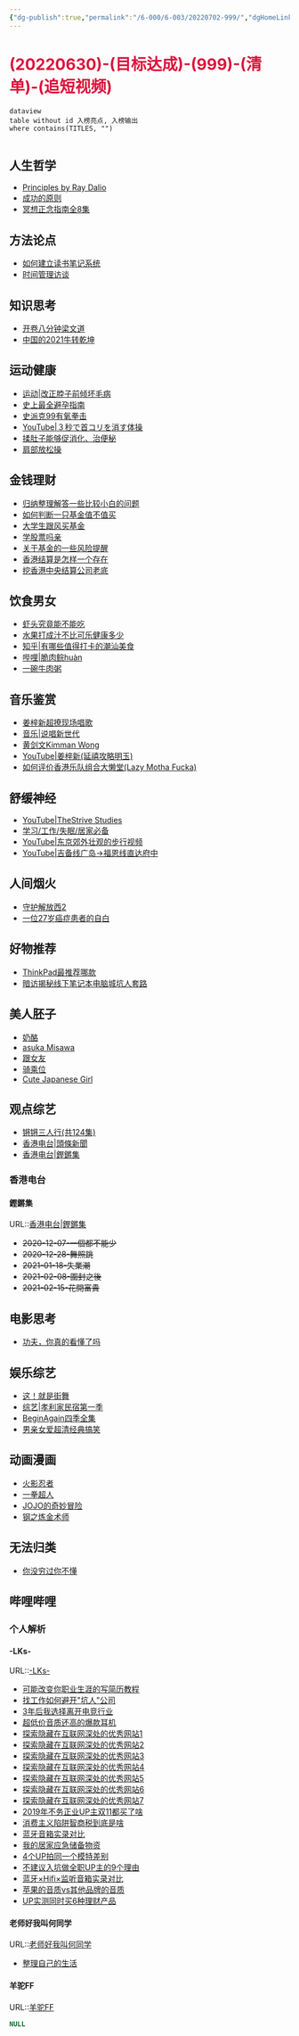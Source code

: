 ```yaml
---
{"dg-publish":true,"permalink":"/6-000/6-003/20220702-999/","dgHomeLink":true,"dgPassFrontmatter":false}
---
```



# <font color=#DC143C>(20220630)-(目标达成)-(999)-(清单)-(追短视频)</font>

```
dataview
table without id 入榜亮点, 入榜输出
where contains(TITLES, "")
```

```toc
```

## 人生哲学
+ [Principles by Ray Dalio](https://www.youtube.com/watch?v=PHe0bXAIuk0&list=RDCMUCqvaXJ1K3HheTPNjH-KpwXQ&index=2&ab_channel=PrinciplesbyRayDalio)
+ [成功的原则](https://www.youtube.com/watch?v=6lbftjb9So0&list=PL41u9gdhtYGSmPYMi0qkfIdh7nSxDl2tr&ab_channel=Johnnyzhang)
+ [冥想正念指南全8集](https://www.bilibili.com/video/BV1vA411W7fY?p=2)

## 方法论点
+ [如何建立读书笔记系统](https://www.douban.com/note/518870936/)
+ [时间管理访谈](https://www.douban.com/doulist/128218526/)

## 知识思考
+ [开卷八分钟梁文道](https://www.bilibili.com/video/BV15s411d7Bg)
+ [中国的2021牛转乾坤](https://www.bilibili.com/video/BV1rX4y1u7Tp?p=1&share_medium=iphone&share_plat=ios&share_source=COPY&share_tag=s_i&timestamp=1609348723&unique_k=5Aa3Yj)

## 运动健康
+ [运动|改正脖子前倾坏毛病](https://www.bilibili.com/video/av30792678/)
+ [史上最全避孕指南](https://www.bilibili.com/video/av73359832/)
+ [史派克99有氧拳击](https://space.bilibili.com/22440723?spm_id_from=333.788.b_765f7570696e666f.1)
+ [YouTube|３秒で首コリを消す体操](https://www.youtube.com/watch?v=1ZSKFKmLeWw&ab_channel=KazuyaSakoda)
+ [揉肚子能够促消化、治便秘](https://mp.weixin.qq.com/s?__biz=MjM5OTk0MTM2Mw==&mid=2652053560&idx=1&sn=a8080cde08a49d3046f117f15982299c&scene=21#wechat_redirect)
+ [肩部放松操](https://www.douban.com/people/73683254/status/1759806415/)

## 金钱理财
+ [归纳整理解答一些比较小白的问题](https://www.douban.com/group/topic/210981712/)
+ [如何判断一只基金值不值买](https://www.bilibili.com/video/BV1pE411c7YK/?spm_id_from=333.788.videocard.6)
+ [大学生跟风买基金](https://www.bilibili.com/video/BV1Yo4y197sh/?spm_id_from=trigger_reload)
+ [学股票吗亲](https://www.bilibili.com/video/BV1Y7411W7br/?spm_id_from=333.788.videocard.0)
+ [关于基金的一些风险提醒](https://www.bilibili.com/video/BV1Up4y1n7ky)
+ [香港结算是怎样一个存在](https://xueqiu.com/2504698885/113994171)
+ [挖香港中央结算公司老底](https://blog.creaders.net/u/11405/202001/363447.html)

## 饮食男女
+ [虾头究竟能不能吃](https://www.bilibili.com/video/BV1g541177cd)
+ [水果打成汁不比可乐健康多少](https://www.sohu.com/a/415138847_296504)
+ [知乎|有哪些值得打卡的潮汕美食](https://www.zhihu.com/question/22548945)
+ [哔哩|脆肉鲩huàn](https://www.bilibili.com/video/av68341873?from=search&seid=4462755639552543870)
+ [一碗牛肉粥](https://www.bilibili.com/video/BV1RX4y157we?p=1&share_medium=iphone&share_plat=ios&share_source=COPY&share_tag=s_i&timestamp=1613399897&unique_k=N2VE2R)

## 音乐鉴赏
+ [姜梓新超撩现场唱歌](https://www.bilibili.com/video/av30319982/?p=11)
+ [音乐|说唱新世代](https://www.bilibili.com/bangumi/play/ep336156)
+ [黄剑文Kimman Wong](https://www.bilibili.com/video/BV1KW411L7zr?p=3)
+ [YouTube|姜梓新(延禧攻略明玉)](https://www.youtube.com/watch?v=0p_C1LZKV7c&ab_channel=%E5%A7%9C%E6%A2%93%E6%96%B0%E7%B2%89%E7%B5%B2%E7%AB%99)
+ [如何评价香港乐队组合大懒堂(Lazy Motha Fucka)](https://www.zhihu.com/question/20932578)

## 舒缓神经
+ [YouTube|TheStrive Studies](https://www.youtube.com/channel/UCSQkQjPhnZw12Hj-SfsbX8w/playlists)
+ [学习/工作/失眠/居家必备](https://www.bilibili.com/video/BV1oE411M7yK?spm_id_from=333.851.b_62696c695f7265706f72745f6d75736963.15)
+ [YouTube|东京郊外壮观的步行视频](https://www.youtube.com/watch?v=ZGLrP5eawdY&ab_channel=%E6%96%B0%E6%BD%AE%E7%A4%BE)
+ [YouTube|吉备线广岛→福恩线直达府中](https://www.youtube.com/watch?v=UZCHOOyUSC8&ab_channel=AUNZRAILFAN)

## 人间烟火
+ [守护解放西2](https://www.bilibili.com/bangumi/play/ep354458?spm_id_from=333.851.b_7265706f7274466972737432.5)
+ [一位27岁癌症患者的自白](https://www.bilibili.com/video/BV1E54y147gY)

## 好物推荐
+ [ThinkPad最推荐哪款](https://www.zhihu.com/question/21299566)
+ [暗访揭秘线下笔记本电脑城坑人套路](https://www.bilibili.com/video/av42091023/)

## 美人胚子
+ [奶酪](https://space.bilibili.com/514777186?spm_id_from=333.788.b_765f7570696e666f.1)
+ [asuka Misawa](https://cn.pornhub.com/view_video.php?viewkey=ph5c6fa0ed15005)
+ [跟女友](https://cn.pornhub.com/view_video.php?viewkey=ph5ffefe4424a9f)
+ [骑乘位](https://cn.pornhub.com/view_video.php?viewkey=ph5ef87a3799a64)
+ [Cute Japanese Girl](https://cn.pornhub.com/view_video.php?viewkey=ph5c937c86b2871)

## 观点综艺
+ [锵锵三人行(共124集)](https://www.bilibili.com/video/av23139371/?p=1)
+ [香港电台|頭條新聞](https://podcast.rthk.hk/podcast/item.php?pid=272&lang=zh-CN)
+ [香港电台|鏗鏘集](https://podcast.rthk.hk/podcast/item.php?pid=244&lang=zh-CN)

### 香港电台
#### 鏗鏘集
URL::[香港电台|鏗鏘集](https://podcast.rthk.hk/podcast/item.php?pid=244&lang=zh-CN)
+ ~~2020-12-07-一個都不能少~~
+ ~~2020-12-28-舞照跳~~
+ ~~2021-01-18-失業潮~~
+ ~~2021-02-08-圍封之後~~
+ ~~2021-02-15-花開富貴~~

## 电影思考
+ [功夫，你真的看懂了吗](https://movie.douban.com/review/2093451/)

## 娱乐综艺
+ [这！就是街舞](https://v.youku.com/v_show/id_XMzQxNzcyMDE5Ng==.html?spm=a2hbt.13141534.1_3.d_3_2&s=efbfbd1874efbfbdefbf)
+ [综艺|孝利家民宿第一季](https://www.bilibili.com/video/BV1Tx411B7QY?p=2)
+ [BeginAgain四季全集](https://www.bilibili.com/video/BV1CW411L7FV?p=1)
+ [男亲女爱超清经典搞笑](https://www.bilibili.com/video/BV1mQ4y1N7Hc?p=124)

## 动画漫画
+ [火影忍者](https://list.youku.com/show/id_zcc001f06962411de83b1.html)
+ [一拳超人](http://www.imomoe.ai/player/290-0-0.html)
+ [JOJO的奇妙冒险](http://www.imomoe.ai/view/208.html)
+ [钢之炼金术师](https://www.bilibili.com/bangumi/media/md1089/?from=search&seid=13972092586101474205)

## 无法归类
+ [你没穷过你不懂](https://www.bilibili.com/video/BV17K4y1n7Dk)

## 哔哩哔哩
### 个人解析
#### -LKs-
URL::[-LKs-](https://space.bilibili.com/125526/video?tid=0&page=9&keyword=&order=pubdate)
+ [可能改变你职业生涯的写简历教程](https://www.bilibili.com/video/BV1sb41187Tf)
+ [找工作如何避开"坑人"公司](https://www.bilibili.com/video/BV1kb411g7r5)
+ [3年后我选择离开电竞行业](https://www.bilibili.com/video/BV1Pt411u79L)
+ [超低价音质还高的爆款耳机](https://www.bilibili.com/video/BV1ub41147EB)
+ [探索隐藏在互联网深处的优秀网站1](https://www.bilibili.com/video/av3743771/)
+ [探索隐藏在互联网深处的优秀网站2](https://www.bilibili.com/video/av9856372/)
+ [探索隐藏在互联网深处的优秀网站3](https://www.bilibili.com/video/av27234784/)
+ [探索隐藏在互联网深处的优秀网站4](https://www.bilibili.com/video/BV1M4411m7Mz)
+ [探索隐藏在互联网深处的优秀网站5](https://www.bilibili.com/video/BV1a741137NS)
+ [探索隐藏在互联网深处的优秀网站6](https://www.bilibili.com/video/BV1wv411y7L6)
+ [探索隐藏在互联网深处的优秀网站7](https://www.bilibili.com/video/BV1bU4y1x7A1)
+ [2019年不务正业UP主双11都买了啥](https://www.bilibili.com/video/BV1gE411B7Ka)
+ [消费主义陷阱智商税到底是啥](https://www.bilibili.com/video/BV1qE411H7Ec)
+ [蓝牙音箱实录对比](https://www.bilibili.com/video/BV1yz411b7EA)
+ [我的居家应急储备物资](https://www.bilibili.com/video/BV1pA411b75d)
+ [4个UP拍同一个模特差别](https://www.bilibili.com/video/BV1iz4y1X7j9)
+ [不建议入坑做全职UP主的9个理由](https://www.bilibili.com/video/BV1tt4y1S7Lv)
+ [蓝牙×Hifi×监听音箱实录对比](https://www.bilibili.com/video/BV1gK4y1a7VT)
+ [苹果的音质vs其他品牌的音质](https://www.bilibili.com/video/BV11v41147vC)
+ [UP实测同时买6种理财产品](https://www.bilibili.com/video/BV1tt4y1r735)

#### 老师好我叫何同学
URL::[老师好我叫何同学](https://space.bilibili.com/163637592?spm_id_from=333.788.b_765f7570696e666f.2)
+ [整理自己的生活](https://www.bilibili.com/video/BV13v411v7Zo?p=1)

#### 羊驼FF
URL::[羊驼FF](https://space.bilibili.com/496964121)




















```SQL
NULL
```